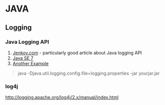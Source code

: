 # JAVA #

## Logging ##

### Java Logging API ###

1. [Jenkov.com](http://tutorials.jenkov.com/java-logging/index.html) -
		  particularly good article about Java logging API
2. [Java SE 7](http://docs.oracle.com/javase/7/docs/api/java/util/logging/LogManager.html)
3. [Another Example](http://www.javapractices.com/topic/TopicAction.do?Id=143)
		
> java -Djava.util.logging.config.file=logging.properties -jar yourjar.jar

### log4j ###
http://logging.apache.org/log4j/2.x/manual/index.html

